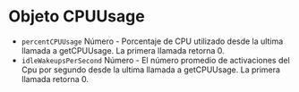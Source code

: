 # Objeto CPUUsage

* `percentCPUUsage` Número - Porcentaje de CPU utilizado desde la ultima llamada a getCPUUsage. La primera llamada retorna 0.
* `idleWakeupsPerSecond` Número - El número promedio de activaciones del Cpu por segundo desde la ultima llamada a getCPUUsage. La primera llamada retorna 0.